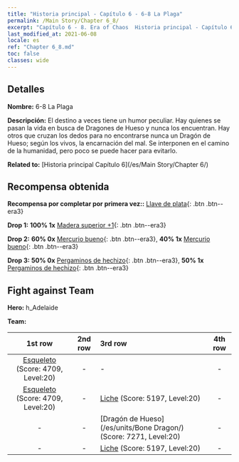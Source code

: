 ```yaml
---
title: "Historia principal - Capítulo 6 - 6-8 La Plaga"
permalink: /Main Story/Chapter 6_8/
excerpt: "Capítulo 6 - 8. Era of Chaos  Historia principal - Capítulo 6_8. 6-8 La Plaga"
last_modified_at: 2021-06-08
locale: es
ref: "Chapter 6_8.md"
toc: false
classes: wide
---
```


## Detalles

 **Nombre:** 6-8 La Plaga

 **Descripción:** El destino a veces tiene un humor peculiar. Hay quienes se pasan la vida en busca de Dragones de Hueso y nunca los encuentran. Hay otros que cruzan los dedos para no encontrarse nunca un Dragón de Hueso; según los vivos, la encarnación del mal. Se interponen en el camino de la humanidad, pero poco se puede hacer para evitarlo.

 **Related to:** [Historia principal Capítulo 6](/es/Main Story/Chapter 6/)

## Recompensa obtenida

 **Recompensa por completar por primera vez::** [Llave de plata](/ItemsES/con_693/){: .btn .btn--era3}

 **Drop 1:** **100% 1x** [Madera superior +1](/ItemsES/mat_20/){: .btn .btn--era3}

 **Drop 2:** **60% 0x** [Mercurio bueno](/ItemsES/mat_14/){: .btn .btn--era3}, **40% 1x** [Mercurio bueno](/ItemsES/mat_14/){: .btn .btn--era3}

 **Drop 3:** **50% 0x** [Pergaminos de hechizo](/ItemsES/con_694/){: .btn .btn--era3}, **50% 1x** [Pergaminos de hechizo](/ItemsES/con_694/){: .btn .btn--era3}


## Fight against Team
 **Hero:** h_Adelaide

 **Team:**


  | 1st row | 2nd row | 3rd row | 4th row |
  |:----:|:----:|:----|:----:|
  | [Esqueleto](/es/units/Skeleton/) (Score: 4709, Level:20)  | - | - | - |
  | [Esqueleto](/es/units/Skeleton/) (Score: 4709, Level:20)  | - | [Liche](/es/units/Lich/) (Score: 5197, Level:20)  | - |
  | - | - | [Dragón de Hueso](/es/units/Bone Dragon/) (Score: 7271, Level:20)  | - |
  | - | - | [Liche](/es/units/Lich/) (Score: 5197, Level:20)  | - |


